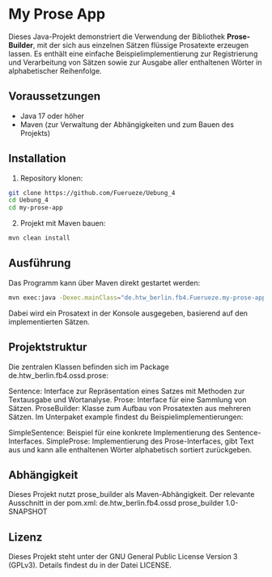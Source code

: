 # My Prose App

Dieses Java-Projekt demonstriert die Verwendung der Bibliothek **Prose-Builder**, mit der sich aus einzelnen Sätzen flüssige Prosatexte erzeugen lassen. Es enthält eine einfache Beispielimplementierung zur Registrierung und Verarbeitung von Sätzen sowie zur Ausgabe aller enthaltenen Wörter in alphabetischer Reihenfolge.

## Voraussetzungen

- Java 17 oder höher
- Maven (zur Verwaltung der Abhängigkeiten und zum Bauen des Projekts)

## Installation

1. Repository klonen:

```bash
git clone https://github.com/Fuerueze/Uebung_4
cd Uebung_4
cd my-prose-app
```

2. Projekt mit Maven bauen:

```bash
mvn clean install
```

## Ausführung

Das Programm kann über Maven direkt gestartet werden:

```bash
mvn exec:java -Dexec.mainClass="de.htw_berlin.fb4.Fuerueze.my-prose-app"
```

Dabei wird ein Prosatext in der Konsole ausgegeben, basierend auf den implementierten Sätzen.

## Projektstruktur

Die zentralen Klassen befinden sich im Package de.htw_berlin.fb4.ossd.prose:

Sentence: Interface zur Repräsentation eines Satzes mit Methoden zur Textausgabe und Wortanalyse.
Prose: Interface für eine Sammlung von Sätzen.
ProseBuilder: Klasse zum Aufbau von Prosatexten aus mehreren Sätzen.
Im Unterpaket example findest du Beispielimplementierungen:

SimpleSentence: Beispiel für eine konkrete Implementierung des Sentence-Interfaces.
SimpleProse: Implementierung des Prose-Interfaces, gibt Text aus und kann alle enthaltenen Wörter alphabetisch sortiert zurückgeben.


## Abhängigkeit

Dieses Projekt nutzt prose_builder als Maven-Abhängigkeit. Der relevante Ausschnitt in der pom.xml:
<dependency>
  <groupId>de.htw_berlin.fb4.ossd</groupId>
  <artifactId>prose_builder</artifactId>
  <version>1.0-SNAPSHOT</version>
</dependency>

## Lizenz

Dieses Projekt steht unter der GNU General Public License Version 3 (GPLv3). Details findest du in der Datei LICENSE.